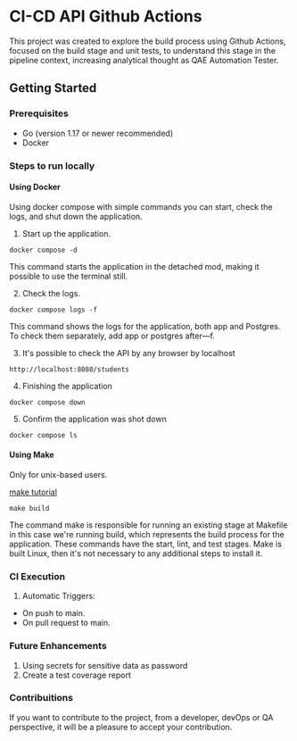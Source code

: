 # CI-CD API Github Actions

This project was created to explore the build process using Github Actions, focused on the build stage and unit tests, to understand this stage in the pipeline context, increasing analytical thought as QAE Automation Tester.

## Getting Started

### Prerequisites
* Go (version 1.17 or newer recommended)
* Docker

### Steps to run locally

#### Using Docker

Using docker compose with simple commands you can start, check the logs, and shut down the application.

1. Start up the application.

```
docker compose -d
```
This command starts the application in the detached mod, making it possible to use the terminal still.

2. Check the logs.
```
docker compose logs -f
```
This command shows the logs for the application, both app and Postgres. To check them separately, add app or postgres after—f.


3. It's possible to check the API by any browser by localhost
```
http://localhost:8080/students
```

4. Finishing the application
```
docker compose down
```

5. Confirm the application was shot down
```
docker compose ls
```

#### Using Make

Only for unix-based users.

[make tutorial](https://www.computerhope.com/unix/umake.htm)

```
make build
```

The command make is responsible for running an existing stage at Makefile in this case we're running build, which represents the build process for the application.
These commands have the start, lint, and test stages.
Make is built Linux, then it's not necessary to any additional steps to install it.

### CI Execution

1. Automatic Triggers:
 - On push to main.
 - On pull request to main.

### Future Enhancements

1. Using secrets for sensitive data as password
2. Create a test coverage report


### Contribuitions
If you want to contribute to the project, from a developer, devOps or QA perspective, it will be a pleasure to accept your contribution.
